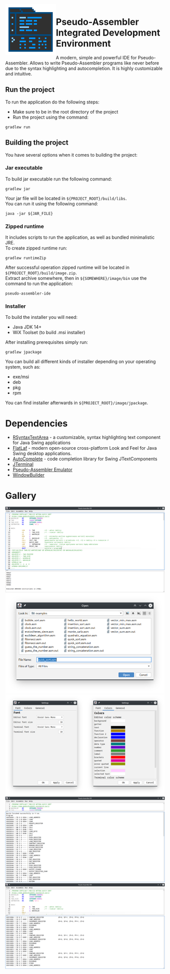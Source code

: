 <img align="left" width=160 height=160 src="https://github.com/tomasz-herman/PseudoAssemblerIDE/raw/master/src/main/resources/paide256.png" alt="Logo">

# Pseudo-Assembler Integrated Development Environment

A modern, simple and powerful IDE for Pseudo-Assembler. 
Allows to write Pseudo-Assembler programs like never before due to the syntax highlighting and autocompletion.
It is highly customizable and intuitive.

## Run the project

To run the application do the following steps:

- Make sure to be in the root directory of the project
- Run the project using the command:

```
gradlew run
```

## Building the project

You have several options when it comes to building the project:

### Jar executable

To build jar executable run the following command:

```
gradlew jar
```

Your jar file will be located in `${PROJECT_ROOT}/build/libs`.  
You can run it using the following command:

```
java -jar ${JAR_FILE}
```

### Zipped runtime

It includes scripts to run the application, as well as bundled minimalistic JRE.  
To create zipped runtime run:

```
gradlew runtimeZip
```

After successful operation zipped runtime will be located in `${PROJECT_ROOT}/build/image.zip`.  
Extract archive somewhere, then in `${SOMEWHERE}/image/bin` use the command to run the application:

```
pseudo-assembler-ide
```

### Installer

To build the installer you will need:

- Java JDK 14+
- WiX Toolset (to build .msi installer)

After installing prerequisites simply run:

```
gradlew jpackage
```

You can build all different kinds of installer depending on your operating system, such as:

- exe/msi
- deb
- pkg
- rpm

You can find installer afterwards in `${PROJECT_ROOT}/image/jpackage`.

# Dependencies
- [RSyntaxTextArea](https://github.com/bobbylight/RSyntaxTextArea) - a customizable, syntax highlighting text component for Java Swing applications
- [FlatLaf](https://github.com/JFormDesigner/FlatLaf) - modern open-source cross-platform Look and Feel for Java Swing desktop applications.
- [AutoComplete](https://github.com/bobbylight/AutoComplete) - code completion library for Swing JTextComponents
- [JTerminal](https://github.com/tomasz-herman/JTerminal)
- [Pseudo-Assembler Emulator](https://github.com/tomasz-herman/PseudoAssemblerEmulator)
- [WindowBuilder](https://github.com/tomasz-herman/WindowBuilder)

# Gallery
![PAIDE_01](https://raw.githubusercontent.com/tomasz-herman/PseudoAssemblerIDE/master/gallery/PAIDE_01.png)
![PAIDE_02](https://raw.githubusercontent.com/tomasz-herman/PseudoAssemblerIDE/master/gallery/PAIDE_02.png)
![PAIDE_03](https://raw.githubusercontent.com/tomasz-herman/PseudoAssemblerIDE/master/gallery/PAIDE_03.png)
![PAIDE_04](https://raw.githubusercontent.com/tomasz-herman/PseudoAssemblerIDE/master/gallery/PAIDE_04.png)
![PAIDE_05](https://raw.githubusercontent.com/tomasz-herman/PseudoAssemblerIDE/master/gallery/PAIDE_05.png)
